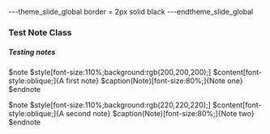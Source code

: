 ---theme_slide_global
border = 2px solid black
---endtheme_slide_global

### Test Note Class

##### Testing notes

$note
$style[font-size:110%;background:rgb(200,200,200);]
$content[font-style:oblique;]{A first note}
$caption(Note)[font-size:80%;]{Note one}
$endnote

$note
$style[font-size:110%;background:rgb(220,220,220);]
$content[font-style:oblique;]{A second note}
$caption(Note)[font-size:80%;]{Note two}
$endnote
